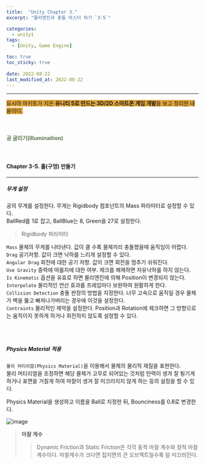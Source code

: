 ```yaml
---
title:  "Unity Chapter 3."
excerpt: "물리엔진과 충돌 마스터 하기 `3-5`"

categories:
  - unity1
tags:
  - [Unity, Game Engine]

toc: true
toc_sticky: true
 
date: 2022-08-22
last_modified_at: 2022-08-22
---
```

--- 
<span style="background-color:#E2A63B">요시야 마키토가 지은 **유니티 5로 만드는 3D/2D 스마트폰 게임 개발**을 보고 정리한 내용이다.</span>  
<br>
<br>
<br> 
**<span style="color:#5E784F">공 굴리기(Illuminaition)</span>**  
<br>
<br>

#### Chapter 3-5. 홀(구멍) 만들기  
---
 
##### **무게 설정**  

공의 무게를 설정한다. 무게는 Rigidbody 컴포넌트의 Mass 파라미터로 설정할 수 있다.  
BallRed를 1로 잡고, BallBlue는 8, Green을 27로 설정한다.  

>Rigidbody 파라미터  

`Mass` 물체의 무게를 나타낸다. 값이 클 수록 물체끼리 충돌했을때 움직임이 어렵다.  
`Drag` 공기저항. 값이 크면 낙하를 느리게 설정할 수 있다.  
`Angular Drag` 회전에 대한 공기 저항. 값이 크면 회전을 멈추기 쉬워진다.  
`Use Gravity` 중력에 따를지에 대한 여부. 체크를 해제하면 자유낙하를 하지 않는다.  
`Is Kinematic` 옵션을 유효로 하면 물리엔진에 의해 Position이 변경되지 않는다.  
`Interpolate` 물리적인 연산 효과를 프레임마다 보완하여 원활하게 한다.  
`Collision Detection` 충돌 판정의 방법을 지정한다. 너무 고속으로 움직일 경우 물체가 벽을 뚫고 빠져나가버리는 경우에 이것을 설정한다.  
`Contraints` 물리적인 제약을 설정한다. Position과 Rotation에 체크하면 그 방향으로는 움직이지 못하게 하거나 회전하지 않도록 설정할 수 있다.  

<br>
<br>

##### **Physics Material 적용**  

`물리 머티리얼(Physics Material)`을 이용해서 물체의 물리적 재질을 표현한다.  
물리 머티리얼을 조정하면 해당 물체가 고무로 되어있는 것처럼 탄력이 생겨 잘 튕기게 하거나 표면을 거칠게 하여 마찰이 생겨 잘 미끄러지지 않게 하는 등의 설정을 할 수 있다.  

Physics Material을 생성하고 이름을 Ball로 지정한 뒤, Bounciness를 0.8로 변경한다.  
 
![image](https://user-images.githubusercontent.com/106606698/185887928-c1a472fb-463d-47fb-b49d-a78b27cb561d.png)  

>**마찰 계수**
>>Dynamic Friction과 Static Friction은 각각 동적 마찰 계수와 정적 마찰 계수이다. 마찰계수가 크다면 접지면의 큰 오브젝트일수록 덜 미끄러진다.  